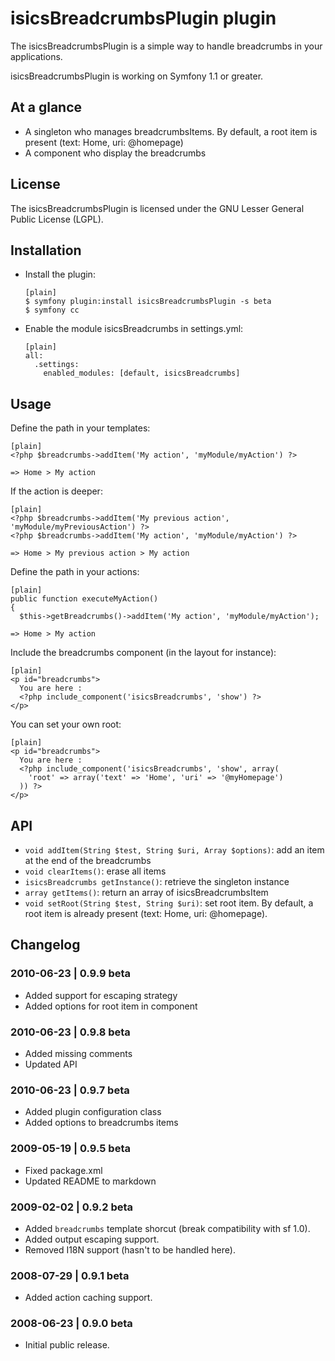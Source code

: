 # isicsBreadcrumbsPlugin plugin

The isicsBreadcrumbsPlugin is a simple way to handle breadcrumbs in your applications.

isicsBreadcrumbsPlugin is working on Symfony 1.1 or greater.

## At a glance
  * A singleton who manages breadcrumbsItems. By default, a root item is present (text: Home, uri: @homepage)
  * A component who display the breadcrumbs

## License

The isicsBreadcrumbsPlugin is licensed under the GNU Lesser General Public License (LGPL).

## Installation

  * Install the plugin:

        [plain]
        $ symfony plugin:install isicsBreadcrumbsPlugin -s beta
        $ symfony cc
 
  * Enable the module isicsBreadcrumbs in settings.yml:
 
        [plain]
        all:
          .settings:
            enabled_modules: [default, isicsBreadcrumbs]
 
## Usage

Define the path in your templates:

    [plain]
    <?php $breadcrumbs->addItem('My action', 'myModule/myAction') ?>

    => Home > My action

If the action is deeper:

    [plain]
    <?php $breadcrumbs->addItem('My previous action', 'myModule/myPreviousAction') ?>
    <?php $breadcrumbs->addItem('My action', 'myModule/myAction') ?>
  
    => Home > My previous action > My action

Define the path in your actions:

    [plain]
    public function executeMyAction()
    {
      $this->getBreadcrumbs()->addItem('My action', 'myModule/myAction');

    => Home > My action

Include the breadcrumbs component (in the layout for instance):

    [plain]
    <p id="breadcrumbs">
      You are here :
      <?php include_component('isicsBreadcrumbs', 'show') ?>
    </p>

You can set your own root:

    [plain]
    <p id="breadcrumbs">
      You are here :
      <?php include_component('isicsBreadcrumbs', 'show', array(
        'root' => array('text' => 'Home', 'uri' => '@myHomepage')
      )) ?>
    </p>

## API
  * `void addItem(String $test, String $uri, Array $options)`: add an item at the end of the breadcrumbs
  * `void clearItems()`: erase all items
  * `isicsBreadcrumbs getInstance()`: retrieve the singleton instance
  * `array getItems()`: return an array of isicsBreadcrumbsItem
  * `void setRoot(String $test, String $uri)`: set root item. By default, a root item is already present (text: Home, uri: @homepage).
 
## Changelog

### 2010-06-23 | 0.9.9 beta
  * Added support for escaping strategy
  * Added options for root item in component
  
### 2010-06-23 | 0.9.8 beta
  * Added missing comments
  * Updated API
  
### 2010-06-23 | 0.9.7 beta
  * Added plugin configuration class
  * Added options to breadcrumbs items
  
### 2009-05-19 | 0.9.5 beta
  * Fixed package.xml
  * Updated README to markdown

### 2009-02-02 | 0.9.2 beta
  * Added `breadcrumbs` template shorcut (break compatibility with sf 1.0).
  * Added output escaping support.
  * Removed I18N support (hasn't to be handled here).

### 2008-07-29 | 0.9.1 beta
  * Added action caching support.
 
### 2008-06-23 | 0.9.0 beta
  * Initial public release.